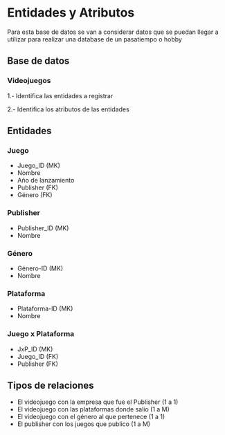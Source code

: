 # Entidades y Atributos

Para esta base de datos se van a considerar datos que se puedan llegar a utilizar para realizar una database de un pasatiempo o hobby

## Base de datos

### Videojuegos

1.- Identifica las entidades a registrar

2.- Identifica los atributos de las entidades

## Entidades

### Juego

- Juego_ID (MK)
- Nombre
- Año de lanzamiento
- Publisher (FK)
- Género (FK)

### Publisher

- Publisher_ID (MK)
- Nombre

### Género

- Género-ID (MK)
- Nombre

### Plataforma

- Plataforma-ID (MK)
- Nombre

### Juego x Plataforma

- JxP_ID (MK)
- Juego_ID (FK)
- Publisher (FK)

## Tipos de relaciones

- El videojuego con la empresa que fue el Publisher (1 a 1)
- El videojuego con las plataformas donde salio (1 a M)
- El videojuego con el género al que pertenece (1 a 1)
- El publisher con los juegos que publico (1 a M)
